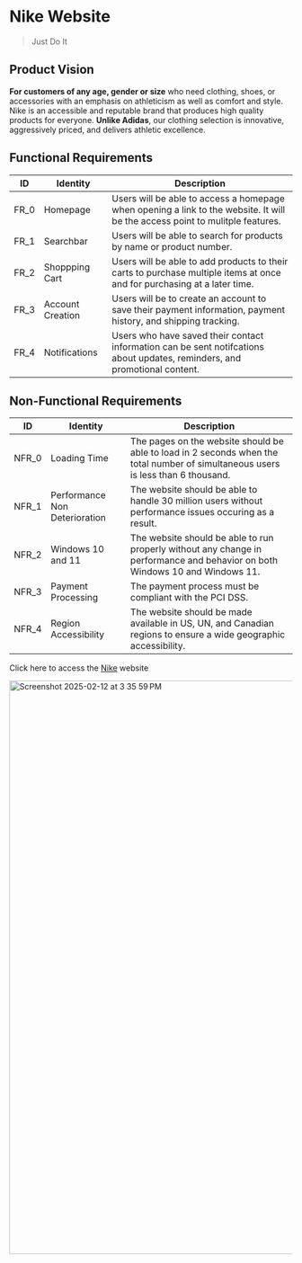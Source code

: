 # Nike Website
>Just Do It

## Product Vision
**For customers of any age, gender or size** who need clothing, shoes, or accessories with an emphasis on athleticism as well as comfort and style. Nike is an accessible and reputable brand that produces high quality products for everyone. **Unlike Adidas**, our clothing selection is innovative, aggressively priced, and delivers athletic excellence.

## Functional Requirements

| ID | Identity | Description |
| ----------- | ----------- | ------|
| FR_0 | Homepage | Users will be able to access a homepage when opening a link to the website. It will be the access point to mulitple features. |
| FR_1 | Searchbar | Users will be able to search for products by name or product number. |
| FR_2 | Shoppping Cart | Users will be able to add products to their carts to purchase multiple items at once and for purchasing at a later time. |
| FR_3 | Account Creation | Users will be to create an account to save their payment information, payment history, and shipping tracking. |
| FR_4 | Notifications | Users who have saved their contact information can be sent notifcations about updates, reminders, and promotional content. | 


## Non-Functional Requirements

| ID | Identity | Description |
| ----------- | ----------- | ------|
| NFR_0 | Loading Time | The pages on the website should be able to load in 2 seconds when the total number of simultaneous users is less than 6 thousand. |
| NFR_1 | Performance Non Deterioration | The website should be able to handle 30 million users without performance issues occuring as a result. |
| NFR_2 | Windows 10 and 11 | The website should be able to run properly without any change in performance and behavior on both Windows 10 and Windows 11.  |
| NFR_3 | Payment Processing | The payment process must be compliant with the PCI DSS. |
| NFR_4 | Region Accessibility | The website should be made available in US, UN, and Canadian regions to ensure a wide geographic accessibility.| 



Click here to access the [Nike](https://www.nike.com/?cp=41180663293_search_-nike-g-20300414621-152206248604-e-c&dplnk=member&gad_source=1&gclid=CjwKCAiA5Ka9BhB5EiwA1ZVtvC61qk7HCX20KI1YEGTqYOVzCoyOw9Pw7y2o3CnnP37U1uEugSMzyRoCKoMQAvD_BwE&gclsrc=aw.ds) website

<img width="1021" alt="Screenshot 2025-02-12 at 3 35 59 PM" src="https://github.com/user-attachments/assets/c48d0a03-195d-4361-8c09-db2f11c6b32c" />

